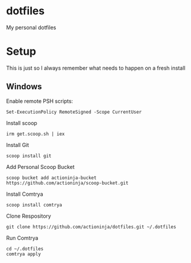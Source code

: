 # dotfiles

My personal dotfiles

# Setup

This is just so I always remember what needs to happen on a fresh install

## Windows

Enable remote PSH scripts:

```
Set-ExecutionPolicy RemoteSigned -Scope CurrentUser
```

Install scoop

```
irm get.scoop.sh | iex
```

Install Git

```
scoop install git
```

Add Personal Scoop Bucket
```
scoop bucket add actioninja-bucket https://github.com/actioninja/scoop-bucket.git
```

Install Comtrya
```
scoop install comtrya
```

Clone Respository
```
git clone https://github.com/actioninja/dotfiles.git ~/.dotfiles
```

Run Comtrya
```
cd ~/.dotfiles
comtrya apply
```
